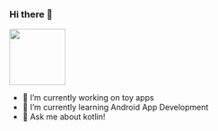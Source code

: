 ### Hi there 👋

<!--
**arzhangap/arzhangap** is a ✨ _special_ ✨ repository because its `README.md` (this file) appears on your GitHub profile.

Here are some ideas to get you started:

- 🔭 I’m currently working on ...
- 🌱 I’m currently learning ...
- 👯 I’m looking to collaborate on ...
- 🤔 I’m looking for help with ...
- 💬 Ask me about ...
- 📫 How to reach me: ...
- 😄 Pronouns: ...
- ⚡ Fun fact: ...
-->
<img src="https://user-images.githubusercontent.com/17007550/219340812-af7ecf57-49d3-4ebb-8a6f-865e60e236d3.gif" width="100" height="100"/>

- 🔭 I’m currently working on toy apps
- 🌱 I’m currently learning Android App Development
- 💬 Ask me about kotlin!



